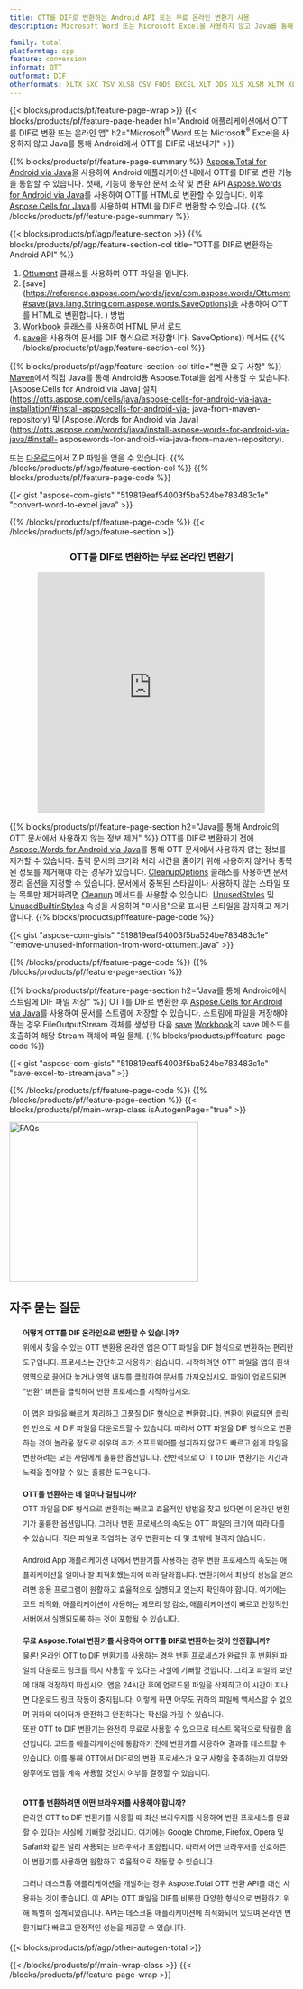 ```yaml
---
title: OTT를 DIF로 변환하는 Android API 또는 무료 온라인 변환기 사용
description: Microsoft Word 또는 Microsoft Excel을 사용하지 않고 Java를 통해 Android에서 OTT를 DIF로 변환 또는 온라인. 코드를 통합하기 전에 무료 OTT to DIF 온라인 변환기를 빠르게 테스트하십시오.

family: total
platformtag: cpp
feature: conversion
informat: OTT
outformat: DIF
otherformats: XLTX SXC TSV XLSB CSV FODS EXCEL XLT ODS XLS XLSM XLTM XLAM XLSX
---
```

{{< blocks/products/pf/feature-page-wrap >}}
{{< blocks/products/pf/feature-page-header h1="Android 애플리케이션에서 OTT를 DIF로 변환 또는 온라인 앱" h2="Microsoft<sup>&reg;</sup> Word 또는 Microsoft<sup>&reg;</sup> Excel을 사용하지 않고 Java를 통해 Android에서 OTT를 DIF로 내보내기" >}}

{{% blocks/products/pf/feature-page-summary %}}
[Aspose.Total for Android via Java](https://products.aspose.com/total/android-java/)을 사용하여 Android 애플리케이션 내에서 OTT를 DIF로 변환 기능을 통합할 수 있습니다. 첫째, 기능이 풍부한 문서 조작 및 변환 API [Aspose.Words for Android via Java](https://products.aspose.com/words/android-java/)를 사용하여 OTT를 HTML로 변환할 수 있습니다. 이후 [Aspose.Cells for Java](https://products.aspose.com/cells/android-java/)를 사용하여 HTML을 DIF로 변환할 수 있습니다. 
{{% /blocks/products/pf/feature-page-summary  %}}

{{< blocks/products/pf/agp/feature-section >}}
{{% blocks/products/pf/agp/feature-section-col title="OTT를 DIF로 변환하는 Android API" %}}
1. [Ottument](https://reference.aspose.com/words/java/com.aspose.words/Ottument) 클래스를 사용하여 OTT 파일을 엽니다.
2. [save](https://reference.aspose.com/words/java/com.aspose.words/Ottument#save(java.lang.String,com.aspose.words.SaveOptions)을 사용하여 OTT를 HTML로 변환합니다. ) 방법
3. [Workbook](https://reference.aspose.com/cells/java/com.aspose.cells/Workbook) 클래스를 사용하여 HTML 문서 로드
4. [save](https://reference.aspose.com/cells/java/com.aspose.cells/workbook#save(java.lang.String,%20com.aspose.cells))을 사용하여 문서를 DIF 형식으로 저장합니다. SaveOptions)) 메서드
{{% /blocks/products/pf/agp/feature-section-col %}}

{{% blocks/products/pf/agp/feature-section-col title="변환 요구 사항" %}}
[Maven](https://releases.aspose.com/total/java/)에서 직접 Java를 통해 Android용 Aspose.Total을 쉽게 사용할 수 있습니다. [Aspose.Cells for Android via Java] 설치(https://otts.aspose.com/cells/java/aspose-cells-for-android-via-java-installation/#install-asposecells-for-android-via- java-from-maven-repository) 및 [Aspose.Words for Android via Java](https://otts.aspose.com/words/java/install-aspose-words-for-android-via-java/#install- asposewords-for-android-via-java-from-maven-repository).

또는 [다운로드](https://releases.aspose.com/total/androidjava)에서 ZIP 파일을 얻을 수 있습니다.
{{% /blocks/products/pf/agp/feature-section-col %}}
{{% blocks/products/pf/feature-page-code %}}

{{< gist "aspose-com-gists" "519819eaf54003f5ba524be783483c1e" "convert-word-to-excel.java" >}}



{{% /blocks/products/pf/feature-page-code %}}
{{< /blocks/products/pf/agp/feature-section >}}

<div class="container-fluid agp-content bg-white aboutfile box-1 vh100 section nopbtm">
<div class=container>
<div class=row>
<div class="demobox tc col-md-12 padding-0" align="center">

<h3>OTT를 DIF로 변환하는 무료 온라인 변환기</h3>

<iframe title="dif에서 ott로 변환 온라인 도구" style="border: none; height: 426px;" scrolling="no" src="https://total-conversion-app-65z5r2lp.k8s.dynabic.com/?to=dif&from=ott" id="child-iframe" width="80%"></iframe>

</div></div>
</div></div>

{{% blocks/products/pf/feature-page-section  h2="Java를 통해 Android의 OTT 문서에서 사용하지 않는 정보 제거" %}}
OTT를 DIF로 변환하기 전에 [Aspose.Words for Android via Java](https://products.aspose.com/words/android-java/)를 통해 OTT 문서에서 사용하지 않는 정보를 제거할 수 있습니다. 출력 문서의 크기와 처리 시간을 줄이기 위해 사용하지 않거나 중복된 정보를 제거해야 하는 경우가 있습니다. [CleanupOptions](https://reference.aspose.com/words/java/com.aspose.words/CleanupOptions) 클래스를 사용하면 문서 정리 옵션을 지정할 수 있습니다. 문서에서 중복된 스타일이나 사용하지 않는 스타일 또는 목록만 제거하려면 [Cleanup](https://reference.aspose.com/words/java/com.aspose.words/Ottument#cleanup()) 메서드를 사용할 수 있습니다. [UnusedStyles](https://reference.aspose.com/words/java/com.aspose.words/cleanupoptions#UnusedStyles) 및 [UnusedBuiltinStyles](https://reference.aspose.com/words/java/com.aspose.words/cleanupoptions#UnusedBuiltinStyles) 속성을 사용하여 "미사용"으로 표시된 스타일을 감지하고 제거합니다.
{{% blocks/products/pf/feature-page-code %}}

{{< gist "aspose-com-gists" "519819eaf54003f5ba524be783483c1e" "remove-unused-information-from-word-ottument.java" >}}

{{% /blocks/products/pf/feature-page-code  %}}
{{% /blocks/products/pf/feature-page-section %}}

{{% blocks/products/pf/feature-page-section  h2="Java를 통해 Android에서 스트림에 DIF 파일 저장" %}}
OTT를 DIF로 변환한 후 [Aspose.Cells for Android via Java](https://products.aspose.com/cells/android-java/)를 사용하여 문서를 스트림에 저장할 수 있습니다. 스트림에 파일을 저장해야 하는 경우 FileOutputStream 객체를 생성한 다음 [save](https://reference.aspose.com/cells/java/com.aspose.cells/workbook#save(java.io.OutputStream,%20com.aspose.cells.SaveOptions)) [Workbook](https://reference.aspose.com/cells/java/com.aspose.cells/Workbook)의 save 메소드를 호출하여 해당 Stream 객체에 파일 물체.
{{% blocks/products/pf/feature-page-code %}}

{{< gist "aspose-com-gists" "519819eaf54003f5ba524be783483c1e" "save-excel-to-stream.java" >}}

{{% /blocks/products/pf/feature-page-code  %}}
{{% /blocks/products/pf/feature-page-section %}}
{{< blocks/products/pf/main-wrap-class isAutogenPage="true" >}}
<style>.howtolist li{margin-right: 0!important;line-height: 26px;position: relative;margin-bottom: 10px;font-size: 13px;list-style-type: none;}</style>
<div class="col-md-12 tl bg-gray-dark howtolist section">
  <a class="anchor" name="faqpage"></a>
  <div class="container tl dflex" itemscope="" itemtype="https://schema.org/FAQPage">
      <div class="col-md-4 howtosectiongfx">
          <img class="social-panel-hide-on-mobile" src="https://www.groupdocs.cloud/templates/brand/images/groupdocs/conversion/groupdocs_conversion-brand.png" alt="FAQs" width="335" height="283">
      </div>
      <div class="howtosection col-md-8">
          <div>
              <h2>자주 묻는 질문</h2>
              <ul>
                  <li itemscope="" itemprop="mainEntity" itemtype="https://schema.org/Question">
                      <div>
                          <span itemprop="name"><b>어떻게 OTT를 DIF 온라인으로 변환할 수 있습니까?</b></span>
                      </div>
                      <div itemscope="" itemprop="acceptedAnswer" itemtype="https://schema.org/Answer">
                          <span itemprop="text">위에서 찾을 수 있는 OTT 변환용 온라인 앱은 OTT 파일을 DIF 형식으로 변환하는 편리한 도구입니다. 프로세스는 간단하고 사용하기 쉽습니다. 시작하려면 OTT 파일을 앱의 흰색 영역으로 끌어다 놓거나 영역 내부를 클릭하여 문서를 가져오십시오. 파일이 업로드되면 "변환" 버튼을 클릭하여 변환 프로세스를 시작하십시오.<br />

이 앱은 파일을 빠르게 처리하고 고품질 DIF 형식으로 변환합니다. 변환이 완료되면 클릭 한 번으로 새 DIF 파일을 다운로드할 수 있습니다. 따라서 OTT 파일을 DIF 형식으로 변환하는 것이 놀라울 정도로 쉬우며 추가 소프트웨어를 설치하지 않고도 빠르고 쉽게 파일을 변환하려는 모든 사람에게 훌륭한 옵션입니다. 전반적으로 OTT to DIF 변환기는 시간과 노력을 절약할 수 있는 훌륭한 도구입니다.</span>
                      </div>
                  </li>
                  <li itemscope="" itemprop="mainEntity" itemtype="https://schema.org/Question">
                      <div>
                          <span itemprop="name"><b>OTT를 변환하는 데 얼마나 걸립니까?</b></span>
                      </div>
                      <div itemscope="" itemprop="acceptedAnswer" itemtype="https://schema.org/Answer">
                          <span itemprop="text">OTT 파일을 DIF 형식으로 변환하는 빠르고 효율적인 방법을 찾고 있다면 이 온라인 변환기가 훌륭한 옵션입니다. 그러나 변환 프로세스의 속도는 OTT 파일의 크기에 따라 다를 수 있습니다. 작은 파일로 작업하는 경우 변환하는 데 몇 초밖에 걸리지 않습니다.<br />

Android App 애플리케이션 내에서 변환기를 사용하는 경우 변환 프로세스의 속도는 애플리케이션을 얼마나 잘 최적화했는지에 따라 달라집니다. 변환기에서 최상의 성능을 얻으려면 응용 프로그램이 원활하고 효율적으로 실행되고 있는지 확인해야 합니다. 여기에는 코드 최적화, 애플리케이션이 사용하는 메모리 양 감소, 애플리케이션이 빠르고 안정적인 서버에서 실행되도록 하는 것이 포함될 수 있습니다.</span>
                      </div>
                  </li>
                  <li itemscope="" itemprop="mainEntity" itemtype="https://schema.org/Question">
                      <div>
                          <span itemprop="name"><b>무료 Aspose.Total 변환기를 사용하여 OTT를 DIF로 변환하는 것이 안전합니까?</b></span>
                      </div>
                      <div itemscope="" itemprop="acceptedAnswer" itemtype="https://schema.org/Answer">
                          <span itemprop="text">물론! 온라인 OTT to DIF 변환기를 사용하는 경우 변환 프로세스가 완료된 후 변환된 파일의 다운로드 링크를 즉시 사용할 수 있다는 사실에 기뻐할 것입니다. 그리고 파일의 보안에 대해 걱정하지 마십시오. 앱은 24시간 후에 업로드된 파일을 삭제하고 이 시간이 지나면 다운로드 링크 작동이 중지됩니다. 이렇게 하면 아무도 귀하의 파일에 액세스할 수 없으며 귀하의 데이터가 안전하고 안전하다는 확신을 가질 수 있습니다.<br />
또한 OTT to DIF 변환기는 완전히 무료로 사용할 수 있으므로 테스트 목적으로 탁월한 옵션입니다. 코드를 애플리케이션에 통합하기 전에 변환기를 사용하여 결과를 테스트할 수 있습니다. 이를 통해 OTT에서 DIF로의 변환 프로세스가 요구 사항을 충족하는지 여부와 향후에도 앱을 계속 사용할 것인지 여부를 결정할 수 있습니다.</span>
                      </div>
                  </li>                 
                  <li itemscope="" itemprop="mainEntity" itemtype="https://schema.org/Question">
                      <div>
                          <span itemprop="name"><b>OTT를 변환하려면 어떤 브라우저를 사용해야 합니까?</b></span>
                      </div>
                      <div itemscope="" itemprop="acceptedAnswer" itemtype="https://schema.org/Answer">
                          <span itemprop="text">온라인 OTT to DIF 변환기를 사용할 때 최신 브라우저를 사용하여 변환 프로세스를 완료할 수 있다는 사실에 기뻐할 것입니다. 여기에는 Google Chrome, Firefox, Opera 및 Safari와 같은 널리 사용되는 브라우저가 포함됩니다. 따라서 어떤 브라우저를 선호하든 이 변환기를 사용하면 원활하고 효율적으로 작동할 수 있습니다.<br />

그러나 데스크톱 애플리케이션을 개발하는 경우 Aspose.Total OTT 변환 API를 대신 사용하는 것이 좋습니다. 이 API는 OTT 파일을 DIF를 비롯한 다양한 형식으로 변환하기 위해 특별히 설계되었습니다. API는 데스크톱 애플리케이션에 최적화되어 있으며 온라인 변환기보다 빠르고 안정적인 성능을 제공할 수 있습니다.</span>
                      </div>
                  </li>
              </ul>
          </div>
      </div>
  </div>
{{< blocks/products/pf/agp/other-autogen-total >}}

{{< /blocks/products/pf/main-wrap-class >}}
{{< /blocks/products/pf/feature-page-wrap >}}
